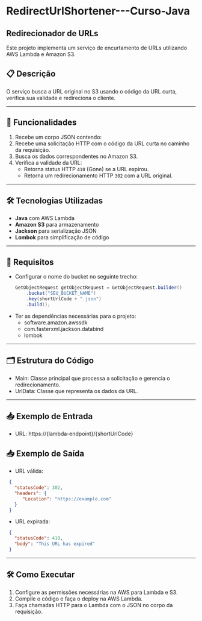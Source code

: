 # RedirectUrlShortener---Curso-Java
## Redirecionador de URLs

Este projeto implementa um serviço de encurtamento de URLs utilizando AWS Lambda e Amazon S3.

## 📋 Descrição

O serviço busca a URL original no S3 usando o código da URL curta, verifica sua validade e redireciona o cliente.

---

## 🚀 Funcionalidades

1. Recebe um corpo JSON contendo:
1. Recebe uma solicitação HTTP com o código da URL curta no caminho da requisição.
2. Busca os dados correspondentes no Amazon S3.
3. Verifica a validade da URL:
   - Retorna status HTTP `410` (Gone) se a URL expirou.
   - Retorna um redirecionamento HTTP `302` com a URL original.

---

## 🛠️ Tecnologias Utilizadas

- **Java** com AWS Lambda
- **Amazon S3** para armazenamento
- **Jackson** para serialização JSON
- **Lombok** para simplificação de código

---

## 📝 Requisitos

- Configurar o nome do bucket no seguinte trecho:
  ```java
  GetObjectRequest getObjectRequest = GetObjectRequest.builder()
      .bucket("SEU_BUCKET_NAME")
      .key(shortUrlCode + ".json")
      .build();
  ```
- Ter as dependências necessárias para o projeto:
  - software.amazon.awssdk
  - com.fasterxml.jackson.databind
  - lombok

---

## 🗂️ Estrutura do Código
- Main: Classe principal que processa a solicitação e gerencia o redirecionamento.
- UrlData: Classe que representa os dados da URL.

---

## 📥 Exemplo de Entrada
- URL: https://{lambda-endpoint}/{shortUrlCode}

## 📥 Exemplo de Saída
- URL válida: 
 ```json
  {
    "statusCode": 302,
    "headers": {
       "Location": "https://example.com"
    }
  }
  ```

- URL expirada:
 ```json
  {
    "statusCode": 410,
    "body": "This URL has expired"
  }
  ```
--- 
## 🛠️ Como Executar
1. Configure as permissões necessárias na AWS para Lambda e S3.
2. Compile o código e faça o deploy na AWS Lambda.
3. Faça chamadas HTTP para o Lambda com o JSON no corpo da requisição.
